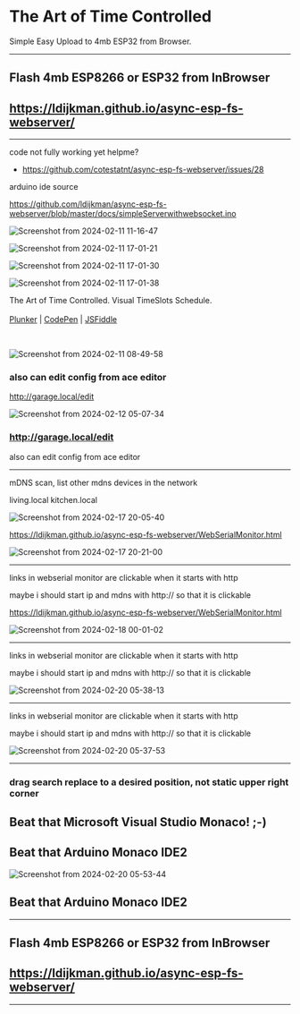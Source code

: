 
# The Art of Time Controlled

Simple Easy Upload to 4mb ESP32 from Browser.

--- 

## Flash 4mb ESP8266 or ESP32 from InBrowser

## https://ldijkman.github.io/async-esp-fs-webserver/

---

code not fully working yet
helpme?

- https://github.com/cotestatnt/async-esp-fs-webserver/issues/28

arduino ide source

https://github.com/ldijkman/async-esp-fs-webserver/blob/master/docs/simpleServerwithwebsocket.ino


![Screenshot from 2024-02-11 11-16-47](https://github.com/ldijkman/async-esp-fs-webserver/assets/45427770/607b52b9-51d9-41c2-8d0a-fd53413513da)


![Screenshot from 2024-02-11 17-01-21](https://github.com/ldijkman/async-esp-fs-webserver/assets/45427770/7a397514-bb32-4ce3-920f-a75252986527)


![Screenshot from 2024-02-11 17-01-30](https://github.com/ldijkman/async-esp-fs-webserver/assets/45427770/bbd9ac93-9a0c-4f44-a767-e9a7633c88aa)

![Screenshot from 2024-02-11 17-01-38](https://github.com/ldijkman/async-esp-fs-webserver/assets/45427770/c0bbf158-2975-42b5-9f90-b8e7d4b3e5cc)

The Art of Time Controlled. Visual TimeSlots Schedule.<br>
<br>
<a href="#" onclick="openInPopup('https://plnkr.co/edit/ikOuTjDZvqbPR5jr?preview'); return false;">Plunker</a> | 
<a href="#" onclick="openInPopup('https://codepen.io/ldijkman/pen/LYaOgvW'); return false;">CodePen</a> | 
<a href="#" onclick="openInPopup('https://jsfiddle.net/luberth/9cLvhm5y/'); return false;">JSFiddle</a>

<br>


![Screenshot from 2024-02-11 08-49-58](https://github.com/ldijkman/async-esp-fs-webserver/assets/45427770/6a2095b5-aa0f-4a00-99d2-d497e0caa839)


### also can edit config from ace editor
http://garage.local/edit

![Screenshot from 2024-02-12 05-07-34](https://github.com/ldijkman/async-esp-fs-webserver/assets/45427770/8b023c65-aebe-46e6-98ad-880a15215110)

### http://garage.local/edit
also can edit config from ace editor

---

mDNS scan, list other mdns devices in the network

living.local  kitchen.local

![Screenshot from 2024-02-17 20-05-40](https://github.com/ldijkman/async-esp-fs-webserver/assets/45427770/09ea021c-41a5-4a11-a789-128bd30c2d33)


https://ldijkman.github.io/async-esp-fs-webserver/WebSerialMonitor.html


![Screenshot from 2024-02-17 20-21-00](https://github.com/ldijkman/async-esp-fs-webserver/assets/45427770/72cbb512-9ac1-436b-9349-3b97d3c150b2)


---

links in webserial monitor are clickable when it starts with http

maybe i should start ip and mdns with http:// so that it is clickable

https://ldijkman.github.io/async-esp-fs-webserver/WebSerialMonitor.html

![Screenshot from 2024-02-18 00-01-02](https://github.com/ldijkman/async-esp-fs-webserver/assets/45427770/8ffd31d0-6689-4c3d-884a-ea0baf632a1c)

---

links in webserial monitor are clickable when it starts with http

maybe i should start ip and mdns with http:// so that it is clickable

![Screenshot from 2024-02-20 05-38-13](https://github.com/ldijkman/async-esp-fs-webserver/assets/45427770/0967d4f2-206b-421e-91fa-8ee1f58dc040)

---

links in webserial monitor are clickable when it starts with http

maybe i should start ip and mdns with http:// so that it is clickable

![Screenshot from 2024-02-20 05-37-53](https://github.com/ldijkman/async-esp-fs-webserver/assets/45427770/080388ae-acf5-4b2e-9bee-a5acf3b082be)


---

### drag search replace to a desired position, not static upper right corner

## Beat that Microsoft Visual Studio Monaco! ;-)

## Beat that Arduino Monaco IDE2


![Screenshot from 2024-02-20 05-53-44](https://github.com/ldijkman/async-esp-fs-webserver/assets/45427770/e5c3da3b-6ea6-43a5-8e49-f12335be0b77)

## Beat that Arduino Monaco IDE2


--- 

## Flash 4mb ESP8266 or ESP32 from InBrowser

## https://ldijkman.github.io/async-esp-fs-webserver/

---







